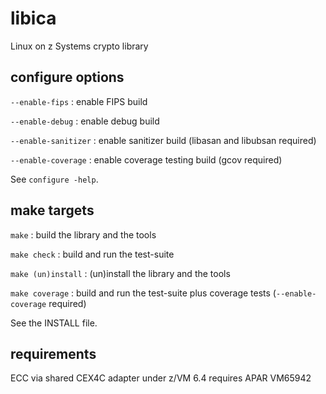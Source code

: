 # libica

Linux on z Systems crypto library


## configure options

`--enable-fips` : enable FIPS build

`--enable-debug` : enable debug build

`--enable-sanitizer` : enable sanitizer build (libasan and libubsan required)

`--enable-coverage` : enable coverage testing build (gcov required)

See `configure -help`.


## make targets

`make` : build the library and the tools

`make check` : build and run the test-suite

`make (un)install` : (un)install the library and the tools

`make coverage` : build and run the test-suite plus coverage tests (`--enable-coverage` required)

See the INSTALL file.


## requirements

ECC via shared CEX4C adapter under z/VM 6.4 requires APAR VM65942
